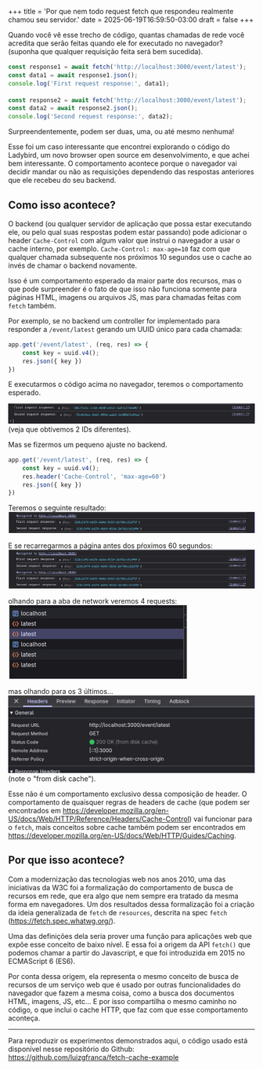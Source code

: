+++
title = 'Por que nem todo request fetch que respondeu realmente chamou seu servidor.'
date = 2025-06-19T16:59:50-03:00
draft = false
+++

Quando você vê esse trecho de código, quantas chamadas de rede você acredita que serão feitas quando ele for executado no navegador? (suponha que qualquer requisição feita será bem sucedida).

```js
const response1 = await fetch('http://localhost:3000/event/latest');
const data1 = await response1.json();
console.log('First request response:', data1);

const response2 = await fetch('http://localhost:3000/event/latest');
const data2 = await response2.json();
console.log('Second request response:', data2);
```

Surpreendentemente, podem ser duas, uma, ou até mesmo nenhuma!

Esse foi um caso interessante que encontrei explorando o código do Ladybird, um novo browser open source em desenvolvimento, e que achei bem interessante. O comportamento acontece porque o navegador vai decidir mandar ou não as requisições dependendo das respostas anteriores que ele recebeu do seu backend.

## Como isso acontece?

O backend (ou qualquer servidor de aplicação que possa estar executando ele, ou pelo qual suas respostas podem estar passando) pode adicionar o header `Cache-Control` com algum valor que instrui o navegador a usar o cache interno, por exemplo. `Cache-Control: max-age=10` faz com que qualquer chamada subsequente nos próximos 10 segundos use o cache ao invés de chamar o backend novamente.

Isso é um comportamento esperado da maior parte dos recursos, mas o que pode surpreender é o fato de que isso não funciona somente para páginas HTML, imagens ou arquivos JS, mas para chamadas feitas com `fetch` também.

Por exemplo, se no backend um controller for implementado para responder a `/event/latest` gerando um UUID único para cada chamada:

```js
app.get('/event/latest', (req, res) => {
    const key = uuid.v4();
    res.json({ key })
})
```

E executarmos o código acima no navegador, teremos o comportamento esperado.

![image](img20250618210010.png)
(veja que obtivemos 2 IDs diferentes).

Mas se fizermos um pequeno ajuste no backend.

```js
app.get('/event/latest', (req, res) => {
    const key = uuid.v4();
    res.header('Cache-Control', 'max-age=60')
    res.json({ key })
})
```

Teremos o seguinte resultado:
![image](img20250618210451.png)

E se recarregarmos a página antes dos pŕoximos 60 segundos:
![image](img20250618210519.png)

olhando para a aba de network veremos 4 requests:
![image](img20250618210735.png)

mas olhando para os 3 últimos...
![image](img20250618210836.png)
(note o "from disk cache").

Esse não é um comportamento exclusivo dessa composição de header. O comportamento de quaisquer regras de headers de cache (que podem ser encontrados em https://developer.mozilla.org/en-US/docs/Web/HTTP/Reference/Headers/Cache-Control) vai funcionar para o `fetch`, mais conceitos sobre cache também podem ser encontrados em https://developer.mozilla.org/en-US/docs/Web/HTTP/Guides/Caching.

## Por que isso acontece?

Com a modernização das tecnologias web nos anos 2010, uma das iniciativas da W3C foi a formalização do comportamento de busca de recursos em rede, que era algo que nem sempre era tratado da mesma forma em navegadores. Um dos resultados dessa formalização foi a criação da ideia generalizada de `fetch` de `resources`, descrita na spec `fetch` (https://fetch.spec.whatwg.org/).

Uma das definições dela seria prover uma função para aplicações web que expõe esse conceito de baixo nível. E essa foi a origem da API `fetch()` que podemos chamar a partir do Javascript, e que foi introduzida em 2015 no ECMAScript 6 (ES6).

Por conta dessa origem, ela representa o mesmo conceito de busca de recursos de um serviço web que é usado por outras funcionalidades do navegador que fazem a mesma coisa, como a busca dos documentos HTML, imagens, JS, etc... E por isso compartilha o mesmo caminho no código, o que inclui o cache HTTP, que faz com que esse comportamento aconteça.

-----------
Para reproduzir os experimentos demonstrados aqui, o código usado está disponível nesse repositório do Github: https://github.com/luizgfranca/fetch-cache-example

